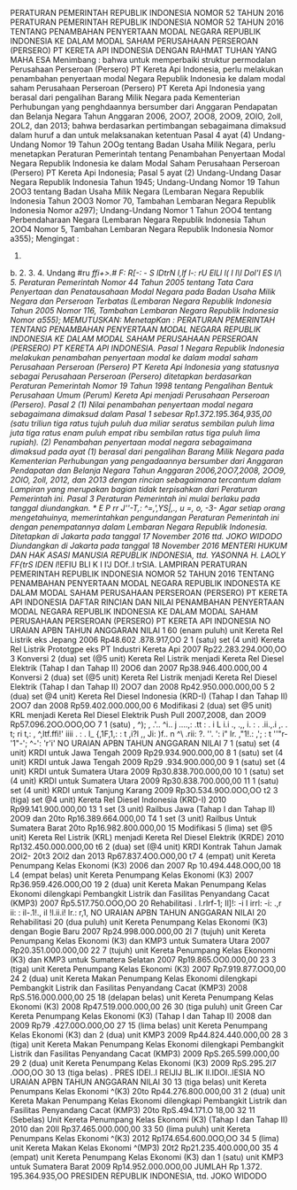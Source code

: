  PERATURAN PEMERINTAH REPUBLIK INDONESIA NOMOR 52 TAHUN 2016 PERATURAN PEMERINTAH REPUBLIK INDONESIA NOMOR 52 TAHUN 2016 TENTANG PENAMBAHAN PENYERTAAN MODAL NEGARA REPUBLIK INDONESIA KE DALAM MODAL SAHAM PERUSAHAAN PERSEROAN (PERSERO) PT KERETA API INDONESIA
DENGAN RAHMAT TUHAN YANG MAHA ESA
Menimbang :
 bahwa untuk memperbaiki struktur permodalan Perusahaan Perseroan (Persero) PT Kereta Api Indonesia, perlu melakukan penambahan penyertaan modal Negara Republik Indonesia ke dalam modal saham Perusahaan Perseroan (Persero) PT Kereta Api Indonesia yang berasal dari pengalihan Barang Milik Negara pada Kementerian Perhubungan yang penghdaannya bersumber dari Anggaran Pendapatan dan Belanja Negara Tahun Anggaran 2006, 2OO7, 2OO8, 2OO9, 2OlO, 2oll, 2OL2, dan 2013; bahwa berdasarkan pertimbangan sebagaimana dimaksud dalam huruf a dan untuk melaksanakan ketentuan Pasal 4 ayat (4) Undang-Undang Nomor 19 Tahun 2OOg tentang Badan Usaha Milik Negara, perlu menetapkan Peraturan Pemerintah tentang Penambahan Penyertaan Modal Negara Republik Indonesia ke dalam Modal Saham Perusahaan Perseroan (Persero) PT Kereta Api Indonesia; Pasal 5 ayat (2) Undang-Undang Dasar Negara Republik Indonesia Tahun 1945; Undang-Undang Nomor 19 Tahun 2OO3 tentang Badan Usaha Milik Negara (Lembaran Negara Republik Indonesia Tahun 2OO3 Nomor 70, Tambahan Lembaran Negara Republik Indonesia Nomor a297); Undang-Undang Nomor 1 Tahun 2OO4 tentang Perbendaharaan Negara (Lembaran Negara Republik Indonesia Tahun 2OO4 Nomor 5, Tambahan Lembaran Negara Republik Indonesia Nomor a355);
Mengingat :

1.
b.
2.
3.
4. Undang #ru *ffi+>.# F: R[-: - S lDtrN l,lf l-: rU ElLl l( I l\l Dol'l ES l/\ 5. Peraturan Pemerintah Nomor 44 Tahun 2005 tentang Tata Cara Penyertaan dan Penatausahaan Modal Negara pada Badan Usaha Milik Negara dan Perseroan Terbatas (Lembaran Negara Republik Indonesia Tahun 2005 Nomor 116, Tambahan Lembaran Negara Republik Indonesia Nomor a555);
MEMUTUSKAN:
 MenetapKan : PERATURAN PEMERINTAH TENTANG PENAMBAHAN PENYERTAAN MODAL NEGARA REPUBLIK INDONESIA KE DALAM MODAL SAHAM PERUSAHAAN PERSEROAN (PERSERO) PT KERETA API INDONESIA. Pasal 1 Negara Republik Indonesia melakukan penambahan penyertaan modal ke dalam modal saham Perusahaan Perseroan (Persero) PT Kereta Api Indonesia yang statusnya sebagai Perusahaan Perseroan (Persero) ditetapkan berdasarkan Peraturan Pemerintah Nomor 19 Tahun 1998 tentang Pengalihan Bentuk Perusahaan Umum (Perum) Kereta Api menjadi Perusahaan Perseroan (Persero). Pasal 2 (1) Nilai penambahan penyertaan modal negara sebagaimana dimaksud dalam Pasal 1 sebesar Rp1.372.195.364,935,00 (satu triliun tiga ratus tujuh puluh dua miliar seratus sembilan puluh lima juta tiga ratus enam puluh empat ribu sembilan ratus tiga puluh lima rupiah). (2) Penambahan penyertaan modal negara sebagaimana dimaksud pada ayat (1) berasal dari pengalihan Barang Milik Negara pada Kementerian Perhubungan yang pengadaannya bersumber dari Anggaran Pendapatan dan Belanja Negara Tahun Anggaran 2006,2OO7,2008, 2OO9, 2OlO, 2oll, 2012, dan 2O13 dengan rincian sebagaimana tercantum dalam Lampiran yang merupakan bagian tidak terpisahkan dari Peraturan Pemerintah ini. Pasal 3 Peraturan Pemerintah ini mulai berlaku pada tanggal diundangkan. * E P rr J''-T,: ^=,',YS|,., u =, o, -3- Agar setiap orang mengetahuinya, memerintahkan pengundangan Peraturan Pemerintah ini dengan penempatannya dalam Lembaran Negara Republik Indonesia. Ditetapkan di Jakarta pada tanggal 17 November 2016 ttd. JOKO WIDODO Diundangkan di Jakarta pada tanggal 18 November 2016 MENTERI HUKUM DAN HAK ASASI MANUSIA REPUBLIK INDONESIA, ttd. YASONNA H. LAOLY FF{trS IDEN I*!EFIU BLI K I I'J DOf..I trSIA. LAMPIRAN PERATURAN PEMERINTAH REPUBLIK INDONESIA NOMOR 52 TAHUN 2016 TENTANG PENAMBAHAN PENYERTAAN MODAL NEGARA REPUBLIK INDONESTA KE DALAM MODAL SAHAM PERUSAHAAN PERSEROAN (PERSERO) PT KERETA API INDONESIA DAFTAR RINCIAN DAN NILAI PENAMBAHAN PENYERTAAN MODAL NEGARA REPUBLIK INDONESIA KE DALAM MODAL SAHAM PERUSAHAAN PERSEROAN (PERSERO) PT KERETA API INDONESIA NO URAIAN APBN TAHUN ANGGARAN NILAI 1 60 (enam puluh) unit Kereta ReI Listrik eks Jepang 2006 Rp48.602 .878.917,OO 2 1 (satu) set (4 unit) Kereta Rel Listrik Prototgpe eks PT Industri Kereta Api 2007 Rp22.283.294.0O0,OO 3 Konversi 2 (dua) set (@5 unit) Kereta Rel Listrik menjadi Kereta Rel Diesel Elektrik (Tahap I dan Tahap II) 20O6 dan 2007 Rp38.946.400.000,00 4 Konversi 2 (dua) set (@5 unit) Kereta Rel Listrik menjadi Kereta Rel Diesel Elektrik (Tahap I dan Tahap II) 2OO7 dan 2008 Rp42.950.000.000,00 5 2 (dua) set @4 unit) Kereta Rel Diesel Indonesia (KRD-I) (Tahap I dan Tahap II) 2OO7 dan 2008 Rp59.402.000.000,00 6 Modifikasi 2 (dua) set @5 unit) KRL menjadi Kereta Rel Diesel Elektrik Push Pull 2007,2008, dan 20O9 Rp57.096.2OO.OOO,OO 7 1 (satu) , ^); , .'.. ^i.. j ....,:
.tt :
. i L i.i ., .,, i. :
. .ii.,.i ,. . t; ri t,: , ^,ltf.ffi!' iiii . :
. l_ {,1F,1,: : t ,i?l ,, Ji: )f.. n ^\ .rii: ?. ''. ': i" lr. ,"1!.: ,'; : t ''"r-'1"-'; ^-': 'r'i' NO URAIAN APBN TAHUN ANGGARAN NILAI 7 1 (satu) set (4 unit) KRDI untuk Jawa Tengah 2009 Rp29.934.900.000,00 8 1 (satu) set (4 unit) KRDI untuk Jawa Tengah 2009 Rp29 .934.900.000,00 9 1 (satu) set (4 unit) KRDI untuk Sumatera Utara 2009 Rp30.838.700.000,00 10 1 (satu) set (4 unit) KRDI untuk Sumatera Utara 2009 Rp30.838.700.000,00 11 1 (satu) set (4 unit) KRDI untuk Tanjung Karang 2009 Rp3O.534.90O.0OO,OO t2 3 (tiga) set @4 unit) Kereta Rel Diesel Indonesia (KRD-I) 2010 Rp99.141.900.000,00 13 1 set (3 unit) Railbus Jawa (Tahap I dan Tahap II) 20O9 dan 20to Rp16.389.664.000,00 T4 1 set (3 unit) Railbus Untuk Sumatera Barat 20to Rp16.982.800.000,00 15 Modifikasi 5 (lima) set @5 unit) Kereta Rel Listrik (KRL) menjadi Kereta Rel Diesel Elektrik (KRDE) 2010 Rp132.450.000.000,00 t6 2 (dua) set (@4 unit) KRDI Kontrak Tahun Jamak 2Ol2- 20t3 2Ol2 dan 2013 Rp67.837.4O0.O00,00 t7 4 (empat) unit Kereta Penumpang Kelas Ekonomi (K3) 2006 dan 2007 Rp 10.494.448.O0O,00 18 L4 (empat belas) unit Kereta Penumpang Kelas Ekonomi (K3) 2007 Rp36.959.426.O00,O0 19 2 (dua) unit Kereta Makan Penumpang Kelas Ekonomi dilengkapi Pembangkit Listrik dan Fasilitas Penyandang Cacat (KMP3) 2007 Rp5.517.750.OOO,OO 20 Rehabilitasi .
l.rlrf-1; Il]!: -i I irrl: -i:
.,r ii: : il-.1!., il !l.ii.i! lr.: r,1, NO URAIAN APBN TAHUN ANGGARAN NILAI 20 Rehabilitasi 20 (dua puluh) unit Kereta Penumpang Kelas Ekonomi (K3) dengan Bogie Baru 2007 Rp24.998.000.000,00 2l 7 (tujuh) unit Kereta Penumpang Kelas Ekonomi (K3) dan KMP3 untuk Sumatera Utara 2007 Rp20.351.000.000,00 22 7 (tujuh) unit Kereta Penumpang Kelas Ekonomi (K3) dan KMP3 untuk Sumatera Selatan 2007 Rp19.865.OO0.000,00 23 3 (tiga) unit Kereta Penumpang Kelas Ekonomi (K3) 2007 Rp7.919.877.OO0,00 24 2 (dua) unit Kereta Makan Penumpang Kelas Ekonomi dilengkapi Pembangkit Listrik dan Fasilitas Penyandang Cacat (KMP3) 2008 RpS.516.000.000,00 25 18 (delapan belas) unit Kereta Penumpang Kelas Ekonomi (K3) 2008 Rp47.519.000.000,00 26 30 (tiga puluh) unit Green Car Kereta Penumpang Kelas Ekonomi (K3) (Tahap I dan Tahap II) 2008 dan 2009 Rp79 .427.00O.000,O0 27 15 (lima belas) unit Kereta Penumpang Kelas Ekonomi (K3) dan 2 (dua) unit KMP3 2009 Rp44.824.440.000,00 28 3 (tiga) unit Kereta Makan Penumpang Kelas Ekonomi dilengkapi Pembangkit Listrik dan Fasilitas Penyandang Cacat (KMP3) 2009 RpS.265.599.000,00 29 2 (dua) unit Kereta Penumpang Kelas Ekonomi (K3) 2009 RpS.295.2I7 .OOO,OO 30 13 (tiga belas) . PRES IDEI..I REIJIJ BL.IK II.IDOI..IESIA NO URAIAN APBN TAHUN ANGGARAN NILAI 30 13 (tiga belas) unit Kereta Penumpans Kelas Ekonomi ^(K3) 20to Rp44.276.800.000,00 31 2 (dua) unit Kereta Makan Penumpang Kelas Ekonomi dilengkapi Pembangkit Listrik dan Fasilitas Penyandang Cacat (KMP3) 20to RpS.494.171.O 18,00 32 11 (Sebelas) Unit Kereta Penumpang Kelas Ekonomi (K3) (Tahap I dan Tahap II) 2010 dan 20ll Rp37.465.000.000,00 33 50 (lima puluh) unit Kereta Penumpans Kelas Ekonomi ^(K3) 2012 Rp174.654.600.0OO,OO 34 5 (lima) unit Kereta Makan Kelas Ekonomi ^(MP3) 20t2 Rp21.235.400.000,00 35 4 (empat) unit Kereta Penumpang Kelas Ekonomi (K3) dan 1 (satu) unit KMP3 untuk Sumatera Barat 2009 Rp14.952.000.0O0,00 JUMLAH Rp 1.372. 195.364.935,OO PRESIDEN REPUBLIK INDONESIA, ttd. JOKO WIDODO